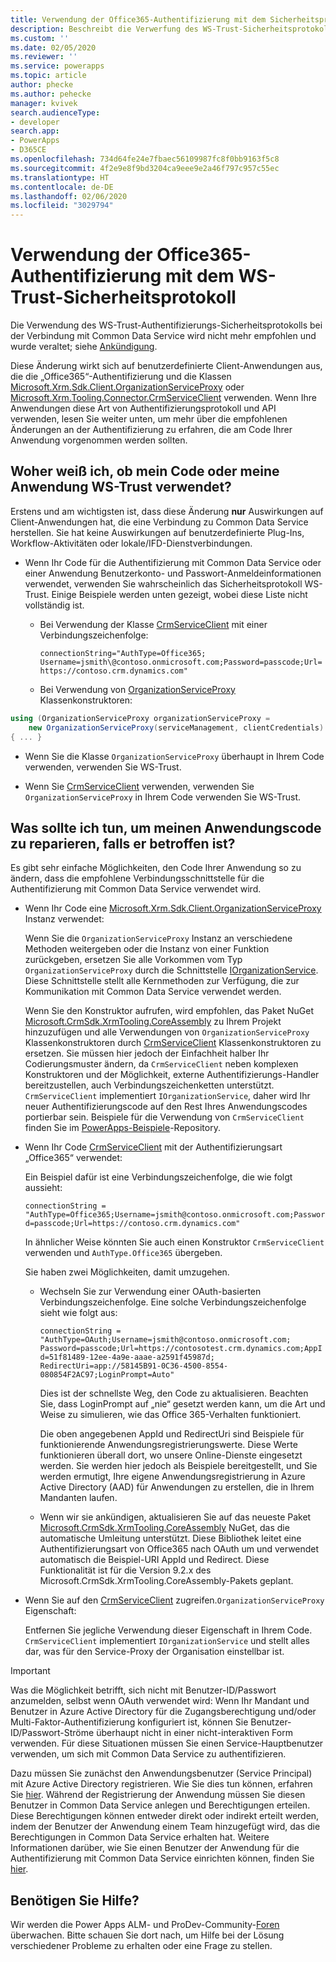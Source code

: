 ```yaml
---
title: Verwendung der Office365-Authentifizierung mit dem Sicherheitsprotokoll WS-Trust (Common Data Service) | Microsoft Docs
description: Beschreibt die Verwerfung des WS-Trust-Sicherheitsprotokolls und die in Anwendungen erforderlichen Änderungen des Authentifizierungscodes.
ms.custom: ''
ms.date: 02/05/2020
ms.reviewer: ''
ms.service: powerapps
ms.topic: article
author: phecke
ms.author: pehecke
manager: kvivek
search.audienceType:
- developer
search.app:
- PowerApps
- D365CE
ms.openlocfilehash: 734d64fe24e7fbaec56109987fc8f0bb9163f5c8
ms.sourcegitcommit: 4f2e9e8f9bd3204ca9eee9e2a46f797c957c55ec
ms.translationtype: HT
ms.contentlocale: de-DE
ms.lasthandoff: 02/06/2020
ms.locfileid: "3029794"
---
```

# <a name="use-of-office365-authentication-with-the-ws-trust-security-protocol"></a>Verwendung der Office365-Authentifizierung mit dem WS-Trust-Sicherheitsprotokoll

Die Verwendung des WS-Trust-Authentifizierungs-Sicherheitsprotokolls bei der Verbindung mit Common Data Service wird nicht mehr empfohlen und wurde veraltet; siehe [Ankündigung](/power-platform/important-changes-coming#deprecation-of-office365-authentication-type-and-organizationserviceproxy-class-for-connecting-to-common-data-service). 

Diese Änderung wirkt sich auf benutzerdefinierte Client-Anwendungen aus, die die „Office365“-Authentifizierung und die Klassen [Microsoft.Xrm.Sdk.Client.OrganizationServiceProxy](/dotnet/api/microsoft.xrm.sdk.client.organizationserviceproxy) oder [Microsoft.Xrm.Tooling.Connector.CrmServiceClient](/dotnet/api/microsoft.xrm.tooling.connector.crmserviceclient) verwenden. Wenn Ihre Anwendungen diese Art von Authentifizierungsprotokoll und API verwenden, lesen Sie weiter unten, um mehr über die empfohlenen Änderungen an der Authentifizierung zu erfahren, die am Code Ihrer Anwendung vorgenommen werden sollten.

## <a name="how-do-i-know-if-my-code-or-application-is-using-ws-trust"></a>Woher weiß ich, ob mein Code oder meine Anwendung WS-Trust verwendet?

Erstens und am wichtigsten ist, dass diese Änderung **nur** Auswirkungen auf Client-Anwendungen hat, die eine Verbindung zu Common Data Service herstellen. Sie hat keine Auswirkungen auf benutzerdefinierte Plug-Ins, Workflow-Aktivitäten oder lokale/IFD-Dienstverbindungen.

- Wenn Ihr Code für die Authentifizierung mit Common Data Service oder einer Anwendung Benutzerkonto- und Passwort-Anmeldeinformationen verwendet, verwenden Sie wahrscheinlich das Sicherheitsprotokoll WS-Trust. Einige Beispiele werden unten gezeigt, wobei diese Liste nicht vollständig ist.

  - Bei Verwendung der Klasse [CrmServiceClient](/dotnet/api/microsoft.xrm.tooling.connector.crmserviceclient) mit einer Verbindungszeichenfolge:

    `connectionString="AuthType=Office365; Username=jsmith\@contoso.onmicrosoft.com;Password=passcode;Url=https://contoso.crm.dynamics.com"`

  - Bei Verwendung von [OrganizationServiceProxy](/dotnet/api/microsoft.xrm.sdk.client.organizationserviceproxy) Klassenkonstruktoren:


```csharp
using (OrganizationServiceProxy organizationServiceProxy =
    new OrganizationServiceProxy(serviceManagement, clientCredentials)
{ ... }
```

- Wenn Sie die Klasse `OrganizationServiceProxy` überhaupt in Ihrem Code verwenden, verwenden Sie WS-Trust.

- Wenn Sie [CrmServiceClient](/dotnet/api/microsoft.xrm.tooling.connector.crmserviceclient) verwenden, verwenden Sie `OrganizationServiceProxy` in Ihrem Code verwenden Sie WS-Trust.

## <a name="what-should-i-do-to-fix-my-application-code-if-affected"></a>Was sollte ich tun, um meinen Anwendungscode zu reparieren, falls er betroffen ist?

Es gibt sehr einfache Möglichkeiten, den Code Ihrer Anwendung so zu ändern, dass die empfohlene Verbindungsschnittstelle für die Authentifizierung mit Common Data Service verwendet wird.

- Wenn Ihr Code eine [Microsoft.Xrm.Sdk.Client.OrganizationServiceProxy](/dotnet/api/microsoft.xrm.sdk.client.organizationserviceproxy) Instanz verwendet:

  Wenn Sie die `OrganizationServiceProxy` Instanz an verschiedene Methoden weitergeben oder die Instanz von einer Funktion zurückgeben, ersetzen Sie alle Vorkommen vom Typ `OrganizationServiceProxy` durch die Schnittstelle [IOrganizationService](/dotnet/api/microsoft.xrm.sdk.iorganizationservice?view=dynamics-general-ce-9). Diese Schnittstelle stellt alle Kernmethoden zur Verfügung, die zur Kommunikation mit Common Data Service verwendet werden.

  Wenn Sie den Konstruktor aufrufen, wird empfohlen, das Paket NuGet [Microsoft.CrmSdk.XrmTooling.CoreAssembly](https://www.nuget.org/packages/Microsoft.CrmSdk.XrmTooling.CoreAssembly/) zu Ihrem Projekt hinzuzufügen und alle Verwendungen von `OrganizationServiceProxy` Klassenkonstruktoren durch [CrmServiceClient](/dotnet/api/microsoft.xrm.tooling.connector.crmserviceclient) Klassenkonstruktoren zu ersetzen. Sie müssen hier jedoch der Einfachheit halber Ihr Codierungsmuster ändern, da `CrmServiceClient` neben komplexen Konstruktoren und der Möglichkeit, externe Authentifizierungs-Handler bereitzustellen, auch Verbindungszeichenketten unterstützt. `CrmServiceClient` implementiert `IOrganizationService`, daher wird Ihr neuer Authentifizierungscode auf den Rest Ihres Anwendungscodes portierbar sein. Beispiele für die Verwendung von `CrmServiceClient` finden Sie im [PowerApps-Beispiele](https://github.com/microsoft/PowerApps-Samples/tree/master/cds/orgsvc/C%23)-Repository.

- Wenn Ihr Code [CrmServiceClient](/dotnet/api/microsoft.xrm.tooling.connector.crmserviceclient) mit der Authentifizierungsart „Office365“ verwendet:

    Ein Beispiel dafür ist eine Verbindungszeichenfolge, die wie folgt aussieht:

    `connectionString = "AuthType=Office365;Username=jsmith@contoso.onmicrosoft.com;Password=passcode;Url=https://contoso.crm.dynamics.com"`

    In ähnlicher Weise könnten Sie auch einen Konstruktor `CrmServiceClient` verwenden und `AuthType.Office365` übergeben.

    Sie haben zwei Möglichkeiten, damit umzugehen.<p/>

    - Wechseln Sie zur Verwendung einer OAuth-basierten Verbindungszeichenfolge. Eine solche Verbindungszeichenfolge sieht wie folgt aus:

        `connectionString = "AuthType=OAuth;Username=jsmith@contoso.onmicrosoft.com;
    Password=passcode;Url=https://contosotest.crm.dynamics.com;AppId=51f81489-12ee-4a9e-aaae-a2591f45987d;
    RedirectUri=app://58145B91-0C36-4500-8554-080854F2AC97;LoginPrompt=Auto"`

        Dies ist der schnellste Weg, den Code zu aktualisieren. Beachten Sie, dass LoginPrompt auf „nie“ gesetzt werden kann, um die Art und Weise zu simulieren, wie das Office 365-Verhalten funktioniert.

        Die oben angegebenen AppId und RedirectUri sind Beispiele für funktionierende Anwendungsregistrierungswerte. Diese Werte funktionieren überall dort, wo unsere Online-Dienste eingesetzt werden. Sie werden hier jedoch als Beispiele bereitgestellt, und Sie werden ermutigt, Ihre eigene Anwendungsregistrierung in Azure Active Directory (AAD) für Anwendungen zu erstellen, die in Ihrem Mandanten laufen.<p/>

    - Wenn wir sie ankündigen, aktualisieren Sie auf das neueste Paket [Microsoft.CrmSdk.XrmTooling.CoreAssembly](https://www.nuget.org/packages/Microsoft.CrmSdk.XrmTooling.CoreAssembly/) NuGet, das die automatische Umleitung unterstützt. Diese Bibliothek leitet eine Authentifizierungsart von Office365 nach OAuth um und verwendet automatisch die Beispiel-URI AppId und Redirect. Diese Funktionalität ist für die Version 9.2.x des Microsoft.CrmSdk.XrmTooling.CoreAssembly-Pakets geplant.

- Wenn Sie auf den [CrmServiceClient](/dotnet/api/microsoft.xrm.tooling.connector.crmserviceclient) zugreifen.`OrganizationServiceProxy` Eigenschaft:

     Entfernen Sie jegliche Verwendung dieser Eigenschaft in Ihrem Code. `CrmServiceClient` implementiert `IOrganizationService` und stellt alles dar, was für den Service-Proxy der Organisation einstellbar ist.

> [!IMPORTANT]
> Was die Möglichkeit betrifft, sich nicht mit Benutzer-ID/Passwort anzumelden, selbst wenn OAuth verwendet wird: Wenn Ihr Mandant und Benutzer in Azure Active Directory für die Zugangsberechtigung und/oder Multi-Faktor-Authentifizierung konfiguriert ist, können Sie Benutzer-ID/Passwort-Ströme überhaupt nicht in einer nicht-interaktiven Form verwenden. Für diese Situationen müssen Sie einen Service-Hauptbenutzer verwenden, um sich mit Common Data Service zu authentifizieren.<p/>
Dazu müssen Sie zunächst den Anwendungsbenutzer (Service Principal) mit Azure Active Directory registrieren. Wie Sie dies tun können, erfahren Sie [hier](https://docs.microsoft.com/azure/active-directory/develop/howto-create-service-principal-portal). Während der Registrierung der Anwendung müssen Sie diesen Benutzer in Common Data Service anlegen und Berechtigungen erteilen. Diese Berechtigungen können entweder direkt oder indirekt erteilt werden, indem der Benutzer der Anwendung einem Team hinzugefügt wird, das die Berechtigungen in Common Data Service erhalten hat. Weitere Informationen darüber, wie Sie einen Benutzer der Anwendung für die Authentifizierung mit Common Data Service einrichten können, finden Sie [hier](/powerapps/developer/common-data-service/use-single-tenant-server-server-authentication).

## <a name="need-help"></a>Benötigen Sie Hilfe?

Wir werden die Power Apps ALM- und ProDev-Community-[Foren](https://powerusers.microsoft.com/t5/Power-Apps-Component-Framework/bd-p/pa_component_framework) überwachen. Bitte schauen Sie dort nach, um Hilfe bei der Lösung verschiedener Probleme zu erhalten oder eine Frage zu stellen.
